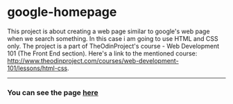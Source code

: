 # google-homepage

This project is about creating a web page similar to google's web page when we search something. In this case i am going to use HTML and CSS only. The project is a part of TheOdinProject's course - Web Development 101 (The Front End section). Here's a link to the mentioned course: http://www.theodinproject.com/courses/web-development-101/lessons/html-css.

---

### You can see the page [here](https://m-rejdych.github.io/google-homepage/)
